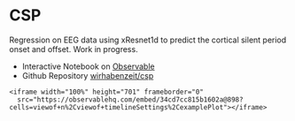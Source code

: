 # CSP

Regression on EEG data using xResnet1d to predict the cortical silent period onset and offset. Work in progress.

- Interactive Notebook on [Observable](http://observablehq.com/d/34cd7cc815b1602a)
- Github Repository [wirhabenzeit/csp](https://github.com/wirhabenzeit/csp)

```{raw} html
<iframe width="100%" height="701" frameborder="0"
  src="https://observablehq.com/embed/34cd7cc815b1602a@898?cells=viewof+n%2Cviewof+timelineSettings%2CexamplePlot"></iframe>
```
